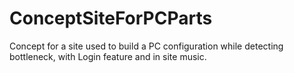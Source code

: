 # ConceptSiteForPCParts
Concept for a site used to build a PC configuration while detecting bottleneck, with Login feature and in site music.
